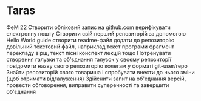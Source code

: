 # Taras
ФеМ 22
Створити обліковий запис на github.com
верифікувати електронну пошту
Створити свій перший репозиторій за допомогою Hello World guide
створити readme-файл
додати до репозиторію довільний текстовий файл, наприклад
текст програми
фрагмент перекладу
вірш, текст пісні
конспект лекцій тощо
Потренувати створення галузки та об'єднання галузок у своєму репозиторії
повідомити назву свого репозиторію колегам у форматі git-user/repo
Знайти репозиторій свого товариша і спробувати внести до нього зміни (щоб отримати відгалуження)
Здійснити запит на об'єднання версій, провести обговорення, виправити суперечності та завершити об'єднання
